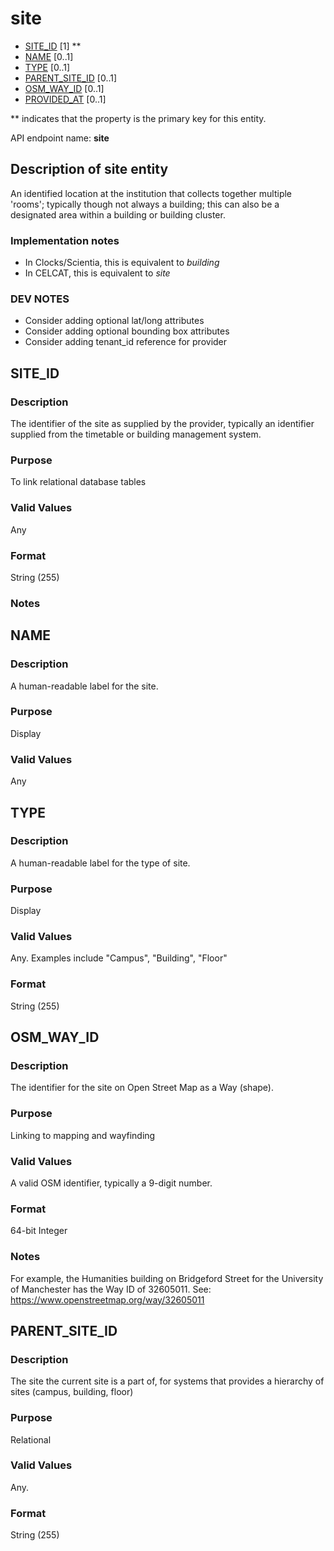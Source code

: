 # site
* [SITE_ID](#site_id) [1] **
* [NAME](#name) [0..1]
* [TYPE](#type) [0..1]
* [PARENT_SITE_ID](#parent_site_id) [0..1]
* [OSM_WAY_ID](#osm_way_id) [0..1]
* [PROVIDED_AT](https://github.com/jiscdev/analytics-udd/blob/master/udd/assessment_instance.md#provided_at) [0..1]

\** indicates that the property is the primary key for this entity.

API endpoint name: **site**

## Description of site entity

An identified location at the institution that collects together multiple 'rooms'; typically though not always a building; 
this can also be a designated area within a building or building cluster.

### Implementation notes
* In Clocks/Scientia, this is equivalent to _building_
* In CELCAT, this is equivalent to _site_

### DEV NOTES
* Consider adding optional lat/long attributes
* Consider adding optional bounding box attributes
* Consider adding tenant_id reference for provider

## SITE_ID
### Description
The identifier of the site as supplied by the provider, typically an identifier supplied from the timetable or building management system.

### Purpose
To link relational database tables

### Valid Values
Any

### Format
String (255)

### Notes

## NAME
### Description
A human-readable label for the site.

### Purpose
Display

### Valid Values
Any

## TYPE
### Description
A human-readable label for the type of site.

### Purpose
Display

### Valid Values
Any. Examples include "Campus", "Building", "Floor"

### Format
String (255)

## OSM_WAY_ID
### Description
The identifier for the site on Open Street Map as a Way (shape).

### Purpose
Linking to mapping and wayfinding

### Valid Values
A valid OSM identifier, typically a 9-digit number.

### Format
64-bit Integer

### Notes
For example, the Humanities building on Bridgeford Street for the University of Manchester has the Way ID of 32605011. See: https://www.openstreetmap.org/way/32605011

## PARENT_SITE_ID
### Description
The site the current site is a part of, for systems that provides a hierarchy of sites (campus, building, floor)

### Purpose
Relational

### Valid Values
Any.

### Format
String (255)
